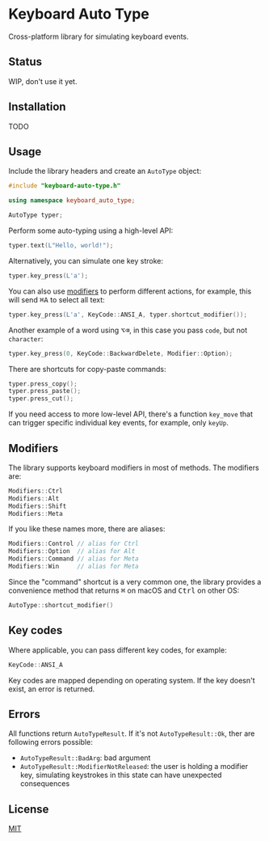 # Keyboard Auto Type

Cross-platform library for simulating keyboard events.

## Status

WIP, don't use it yet.

## Installation

TODO

## Usage

Include the library headers and create an `AutoType` object:
```cpp
#include "keyboard-auto-type.h"

using namespace keyboard_auto_type;

AutoType typer;
```

Perform some auto-typing using a high-level API:
```cpp
typer.text(L"Hello, world!");
```

Alternatively, you can simulate one key stroke:
```cpp
typer.key_press(L'a');
```

You can also use [modifiers](Modifiers) to perform different actions, for example, this will send <kbd>⌘</kbd><kbd>A</kbd> to select all text:
```cpp
typer.key_press(L'a', KeyCode::ANSI_A, typer.shortcut_modifier());
```

Another example of a word using <kbd>⌥</kbd><kbd>⌫</kbd>, in this case you pass `code`, but not `character`:
```cpp
typer.key_press(0, KeyCode::BackwardDelete, Modifier::Option);
```

There are shortcuts for copy-paste commands:
```cpp
typer.press_copy();
typer.press_paste();
typer.press_cut();
```

If you need access to more low-level API, there's a function `key_move` that can trigger specific individual key events, for example, only `keyUp`.

## Modifiers

The library supports keyboard modifiers in most of methods. The modifiers are:
```cpp
Modifiers::Ctrl
Modifiers::Alt
Modifiers::Shift
Modifiers::Meta
```

If you like these names more, there are aliases:
```cpp
Modifiers::Control // alias for Ctrl
Modifiers::Option  // alias for Alt
Modifiers::Command // alias for Meta
Modifiers::Win     // alias for Meta
```

Since the "command" shortcut is a very common one, the library provides a convenience method that returns <kbd>⌘</kbd> on macOS and <kbd>Ctrl</kbd> on other OS:
```cpp
AutoType::shortcut_modifier()
```

## Key codes

Where applicable, you can pass different key codes, for example:
```cpp
KeyCode::ANSI_A
```

Key codes are mapped depending on operating system. If the key doesn't exist, an error is returned.

## Errors

All functions return `AutoTypeResult`. If it's not `AutoTypeResult::Ok`, ther are following errors possible:

- `AutoTypeResult::BadArg`: bad argument
- `AutoTypeResult::ModifierNotReleased`: the user is holding a modifier key, simulating keystrokes in this state can have unexpected consequences

## License

[MIT](LICENSE.md)
